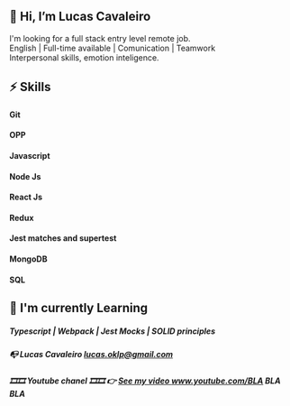 
## 👋 Hi, I’m Lucas Cavaleiro

 I'm looking for a  full stack entry level  remote job.<br />
 English | Full-time available | Comunication | Teamwork <br />
 Interpersonal skills, emotion inteligence.<br />

 
 
##  ⚡ Skills 
#### Git
#### OPP 
#### Javascript
#### Node Js 
#### React Js
#### Redux
#### Jest matches and supertest
#### MongoDB
#### SQL
 
 
 
##   🌱 I'm currently Learning 
#####   Typescript | Webpack | Jest Mocks | SOLID principles
         
##### 📭  Lucas Cavaleiro lucas.oklp@gmail.com
##### 🎞️🎞️ Youtube chanel 🎞️🎞️  👉 <a href="https://www.youtube.com/watch?v=e_UX89TAR1Y&t=51s" target="_blank"> See my video www.youtube.com/BLA BLA BLA </a>
